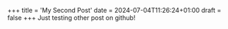 +++
title = 'My Second Post'
date = 2024-07-04T11:26:24+01:00
draft = false
+++
Just testing other post on github!



